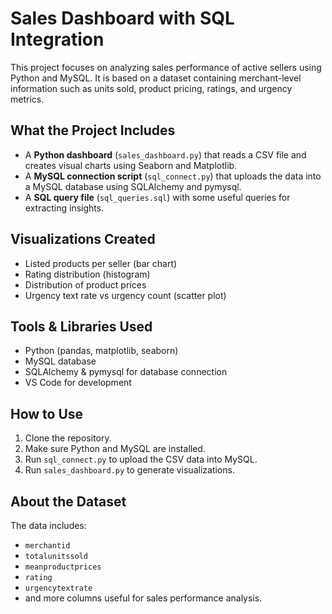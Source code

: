 # Sales Dashboard with SQL Integration

This project focuses on analyzing sales performance of active sellers using Python and MySQL. It is based on a dataset containing merchant-level information such as units sold, product pricing, ratings, and urgency metrics.

## What the Project Includes

- A **Python dashboard** (`sales_dashboard.py`) that reads a CSV file and creates visual charts using Seaborn and Matplotlib.
- A **MySQL connection script** (`sql_connect.py`) that uploads the data into a MySQL database using SQLAlchemy and pymysql.
- A **SQL query file** (`sql_queries.sql`) with some useful queries for extracting insights.

## Visualizations Created

- Listed products per seller (bar chart)
- Rating distribution (histogram)
- Distribution of product prices
- Urgency text rate vs urgency count (scatter plot)

## Tools & Libraries Used

- Python (pandas, matplotlib, seaborn)
- MySQL database
- SQLAlchemy & pymysql for database connection
- VS Code for development

## How to Use

1. Clone the repository.
2. Make sure Python and MySQL are installed.
3. Run `sql_connect.py` to upload the CSV data into MySQL.
4. Run `sales_dashboard.py` to generate visualizations.

## About the Dataset

The data includes:
- `merchantid`
- `totalunitssold`
- `meanproductprices`
- `rating`
- `urgencytextrate`
- and more columns useful for sales performance analysis.
